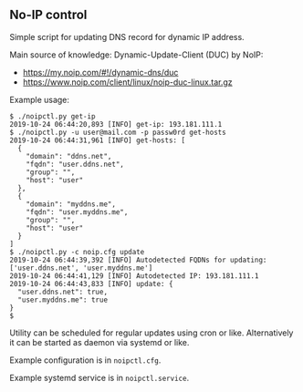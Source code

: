 No-IP control
-------------

Simple script for updating DNS record for dynamic IP address.


Main source of knowledge: Dynamic-Update-Client (DUC) by NoIP:
  - https://my.noip.com/#!/dynamic-dns/duc
  - https://www.noip.com/client/linux/noip-duc-linux.tar.gz


Example usage:

    $ ./noipctl.py get-ip
    2019-10-24 06:44:20,893 [INFO] get-ip: 193.181.111.1
    $ ./noipctl.py -u user@mail.com -p passw0rd get-hosts
    2019-10-24 06:44:31,961 [INFO] get-hosts: [
      {
        "domain": "ddns.net", 
        "fqdn": "user.ddns.net", 
        "group": "", 
        "host": "user"
      }, 
      {
        "domain": "myddns.me", 
        "fqdn": "user.myddns.me", 
        "group": "", 
        "host": "user"
      }
    ]
    $ ./noipctl.py -c noip.cfg update
    2019-10-24 06:44:39,392 [INFO] Autodetected FQDNs for updating: ['user.ddns.net', 'user.myddns.me']
    2019-10-24 06:44:41,129 [INFO] Autodetected IP: 193.181.111.1
    2019-10-24 06:44:43,833 [INFO] update: {
      "user.ddns.net": true, 
      "user.myddns.me": true
    }
    $ 

Utility can be scheduled for regular updates using cron or like.
Alternatively it can be started as daemon via systemd or like.

Example configuration is in `noipctl.cfg`.

Example systemd service is in `noipctl.service`.
